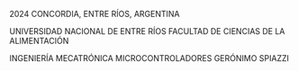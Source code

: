 2024
CONCORDIA, ENTRE RÍOS, ARGENTINA

UNIVERSIDAD NACIONAL DE ENTRE RÍOS
FACULTAD DE CIENCIAS DE LA ALIMENTACIÓN

INGENIERÍA MECATRÓNICA
MICROCONTROLADORES
GERÓNIMO SPIAZZI
